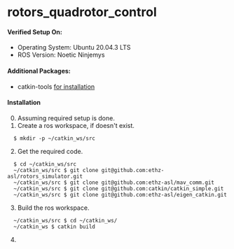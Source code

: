 # rotors_quadrotor_control

#### Verified Setup On:
* Operating System: Ubuntu 20.04.3 LTS
* ROS Version: Noetic Ninjemys

#### Additional Packages:
* catkin-tools [for installation](https://catkin-tools.readthedocs.io/en/latest/installing.html)

#### Installation
0. Assuming required setup is done.
1. Create a ros workspace, if doesn't exist.
  ```
    $ mkdir -p ~/catkin_ws/src
  ```
2. Get the required code.
  ```
    $ cd ~/catkin_ws/src
    ~/catkin_ws/src $ git clone git@github.com:ethz-asl/rotors_simulator.git
    ~/catkin_ws/src $ git clone git@github.com:ethz-asl/mav_comm.git
    ~/catkin_ws/src $ git clone git@github.com:catkin/catkin_simple.git
    ~/catkin_ws/src $ git clone git@github.com:ethz-asl/eigen_catkin.git
  ```
3. Build the ros workspace.
  ```
    ~/catkin_ws/src $ cd ~/catkin_ws/
    ~/catkin_ws $ catkin build
  ```
4. 
